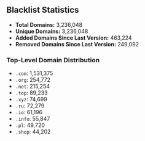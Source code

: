 ## Blacklist Statistics

- **Total Domains:** 3,236,048
- **Unique Domains:** 3,236,048
- **Added Domains Since Last Version:** 463,224
- **Removed Domains Since Last Version:** 249,092

### Top-Level Domain Distribution

-  `.com`: 1,531,375
-  `.org`: 254,772
-  `.net`: 215,254
-  `.top`: 89,233
-  `.xyz`: 74,699
-  `.ru`: 72,279
-  `.io`: 61,196
-  `.info`: 55,847
-  `.pl`: 49,720
-  `.shop`: 44,202
